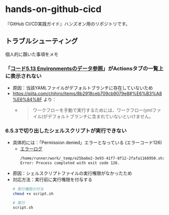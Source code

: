 # hands-on-github-cicd

『GitHub CI/CD実践ガイド』ハンズオン用のリポジトリです。

## トラブルシューティング

個人的に躓いた事項をメモ

### 「[コード5.13 Environmentsのデータ参照](/.github/workflows/environments.yml)」がActionsタブの一覧上に表示されない

* 原因：当該YAMLファイルがデフォルトブランチに存在していないため
* https://qiita.com/chihiro/items/8b2918ceb709cb9079e8#%E6%B3%A8%E6%84%8F より：
  * > ワークフローを手動で実行するためには、ワークフロー(ymlファイル)がデフォルトブランチに含まれていないといけません。

### 6.5.3で切り出したシェルスクリプトが実行できない

* 具体的には：「Permission denied」エラーとなっている (エラーコード126)
  * [エラーログ](https://github.com/ytak-sagit/hands-on-github-cicd/actions/runs/9809665624/job/27088104596)
    ```bash
    /home/runner/work/_temp/e25ba6e2-3e93-41f7-8f12-2fafa1168950.sh: line 1: /home/runner/work/hands-on-github-cicd/hands-on-github-cicd/./.github/actions/dump//sort-env.sh: Permission denied
    Error: Process completed with exit code 126.
    ```
* 原因：シェルスクリプトファイルの実行権限がなかったため
* 対応方法：実行前に実行権限を付与する
  ```bash
  # 実行権限の付与
  chmod +x script.sh

  # 実行
  script.sh
  ```
